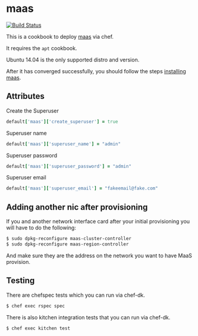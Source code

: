 # maas
[![Build Status](https://travis-ci.org/jjasghar/maas.svg?branch=master)](https://travis-ci.org/jjasghar/maas)

This is a cookbook to deploy [maas](https://maas.ubuntu.com) via chef.

It requires the `apt` cookbook.

Ubuntu 14.04 is the only supported distro and version.

After it has converged successfully, you should follow the steps [installing maas](https://maas.ubuntu.com/docs/install.html).

## Attributes

Create the Superuser
```ruby
default['maas']['create_superuser'] = true
```

Superuser name
```ruby
default['maas']['superuser_name'] = "admin"
```

Superuser password
```ruby
default['maas']['superuser_password'] = "admin"
```

Superuser email
```ruby
default['maas']['superuser_email'] = "fakeemail@fake.com"
```



## Adding another nic after provisioning

If you and another network interface card after your initial provisioning you will have to do the following:
```bash
$ sudo dpkg-reconfigure maas-cluster-controller
$ sudo dpkg-reconfigure maas-region-controller
```
And make sure they are the address on the network you want to have MaaS provision.

## Testing

There are chefspec tests which you can run via chef-dk.
```bash
$ chef exec rspec spec
```

There is also kitchen integration tests that you can run via chef-dk.
```bash
$ chef exec kitchen test
```
